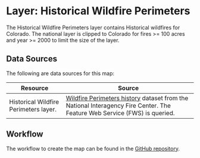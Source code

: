 # Layer: Historical Wildfire Perimeters

The Historical Wildfire Perimeters layer contains Historical wildfires for Colorado.
The national layer is clipped to Colorado for fires >= 100 acres and year >= 2000
to limit the size of the layer.

## Data Sources

The following are data sources for this map:

| **Resource** | **Source** |
| -- | -- |
| Historical Wildfire Perimeters layer. | [Wildfire Perimeters history](https://data-nifc.opendata.arcgis.com/datasets/interagency-fire-perimeter-history-all-years) dataset from the National Interagency Fire Center.  The Feature Web Service (FWS) is queried. |

## Workflow

The workflow to create the map can be found in the [GitHub repository](https://github.com/OpenWaterFoundation/owf-infomapper-poudre/tree/master/workflow/CurrentConditions/Environment-Wildfires).
